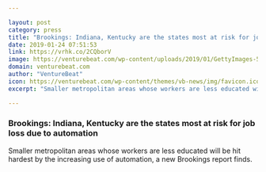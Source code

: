 ```yaml
---

layout: post
category: press
title: "Brookings: Indiana, Kentucky are the states most at risk for job loss due to automation"
date: 2019-01-24 07:51:53
link: https://vrhk.co/2CQborV
image: https://venturebeat.com/wp-content/uploads/2019/01/GettyImages-542926104.jpg?w=1200&strip=all
domain: venturebeat.com
author: "VentureBeat"
icon: https://venturebeat.com/wp-content/themes/vb-news/img/favicon.ico
excerpt: "Smaller metropolitan areas whose workers are less educated will be hit hardest by the increasing use of automation, a new Brookings report finds."

---
```


### Brookings: Indiana, Kentucky are the states most at risk for job loss due to automation

Smaller metropolitan areas whose workers are less educated will be hit hardest by the increasing use of automation, a new Brookings report finds.